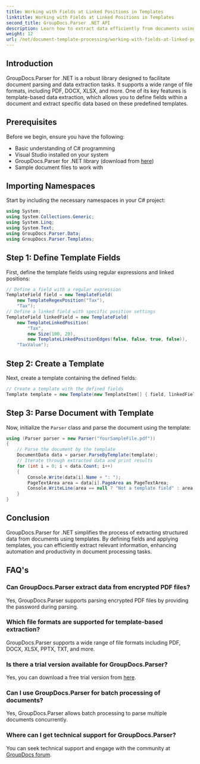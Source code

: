 ```yaml
---
title: Working with Fields at Linked Positions in Templates
linktitle: Working with Fields at Linked Positions in Templates
second_title: GroupDocs.Parser .NET API
description: Learn how to extract data efficiently from documents using GroupDocs.Parser for .NET. Step-by-step tutorial with code examples.
weight: 12
url: /net/document-template-processing/working-with-fields-at-linked-positions-in-templates/
---
```

## Introduction
GroupDocs.Parser for .NET is a robust library designed to facilitate document parsing and data extraction tasks. It supports a wide range of file formats, including PDF, DOCX, XLSX, and more. One of its key features is template-based data extraction, which allows you to define fields within a document and extract specific data based on these predefined templates.
## Prerequisites
Before we begin, ensure you have the following:
- Basic understanding of C# programming
- Visual Studio installed on your system
- GroupDocs.Parser for .NET library (download from [here](https://releases.groupdocs.com/parser/net/))
- Sample document files to work with

## Importing Namespaces
Start by including the necessary namespaces in your C# project:
```csharp
using System;
using System.Collections.Generic;
using System.Linq;
using System.Text;
using GroupDocs.Parser.Data;
using GroupDocs.Parser.Templates;
```
## Step 1: Define Template Fields
First, define the template fields using regular expressions and linked positions:
```csharp
// Define a field with a regular expression
TemplateField field = new TemplateField(
    new TemplateRegexPosition("Tax"),
    "Tax");
// Define a linked field with specific position settings
TemplateField linkedField = new TemplateField(
    new TemplateLinkedPosition(
        "Tax",
        new Size(100, 20),
        new TemplateLinkedPositionEdges(false, false, true, false)),
    "TaxValue");
```
## Step 2: Create a Template
Next, create a template containing the defined fields:
```csharp
// Create a template with the defined fields
Template template = new Template(new TemplateItem[] { field, linkedField });
```
## Step 3: Parse Document with Template
Now, initialize the `Parser` class and parse the document using the template:
```csharp
using (Parser parser = new Parser("YourSampleFile.pdf"))
{
    // Parse the document by the template
    DocumentData data = parser.ParseByTemplate(template);
    // Iterate through extracted data and print results
    for (int i = 0; i < data.Count; i++)
    {
        Console.Write(data[i].Name + ": ");
        PageTextArea area = data[i].PageArea as PageTextArea;
        Console.WriteLine(area == null ? "Not a template field" : area.Text);
    }
}
```

## Conclusion
GroupDocs.Parser for .NET simplifies the process of extracting structured data from documents using templates. By defining fields and applying templates, you can efficiently extract relevant information, enhancing automation and productivity in document processing tasks.

## FAQ's
### Can GroupDocs.Parser extract data from encrypted PDF files?
Yes, GroupDocs.Parser supports parsing encrypted PDF files by providing the password during parsing.
### Which file formats are supported for template-based extraction?
GroupDocs.Parser supports a wide range of file formats including PDF, DOCX, XLSX, PPTX, TXT, and more.
### Is there a trial version available for GroupDocs.Parser?
Yes, you can download a free trial version from [here](https://releases.groupdocs.com/).
### Can I use GroupDocs.Parser for batch processing of documents?
Yes, GroupDocs.Parser allows batch processing to parse multiple documents concurrently.
### Where can I get technical support for GroupDocs.Parser?
You can seek technical support and engage with the community at [GroupDocs forum](https://forum.groupdocs.com/c/parser/17).
